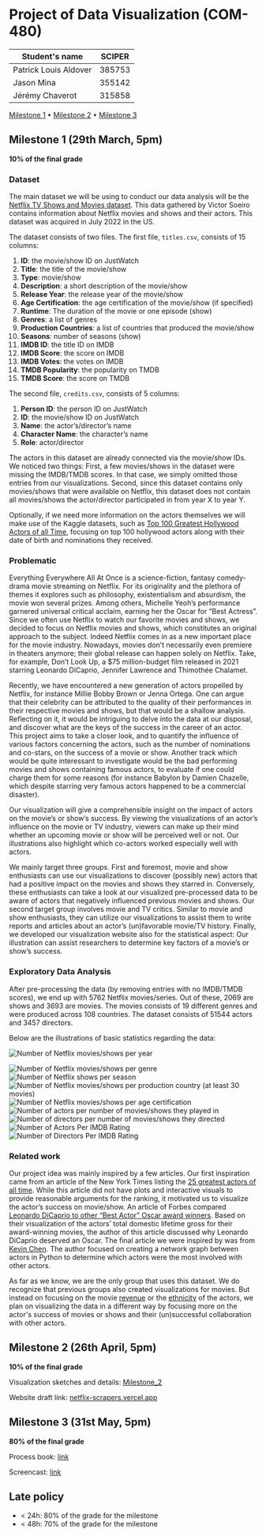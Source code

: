 # Project of Data Visualization (COM-480)

| Student's name | SCIPER |
| -------------- | ------ |
| Patrick Louis Aldover | 385753 |
| Jason Mina | 355142 |
| Jérémy Chaverot| 315858 |

[Milestone 1](#milestone-1) • [Milestone 2](#milestone-2) • [Milestone 3](#milestone-3)

## Milestone 1 (29th March, 5pm)

**10% of the final grade**

### Dataset

The main dataset we will be using to conduct our data analysis will be the [Netflix TV Shows and Movies dataset](https://www.kaggle.com/datasets/victorsoeiro/netflix-tv-shows-and-movies?select=credits.csv). This data gathered by Victor Soeiro contains information about Netflix movies and shows and their actors. This dataset was acquired in July 2022 in the US.

The dataset consists of two files. The first file, `titles.csv`, consists of 15 columns:
1. **ID**: the movie/show ID on JustWatch
2. **Title**: the title of the movie/show
3. **Type**: movie/show
4. **Description**: a short description of the movie/show
5. **Release Year**: the release year of the movie/show
6. **Age Certification**: the age certification of the movie/show (if specified)
7. **Runtime**: The duration of the movie or one episode (show)
8. **Genres**: a list of genres
9. **Production Countries**: a list of countries that produced the movie/show
10. **Seasons**: number of seasons (show)
11. **IMDB ID**: the title ID on IMDB
12. **IMDB Score**: the score on IMDB
13. **IMDB Votes**: the votes on IMDB
14. **TMDB Popularity**: the popularity on TMDB
15. **TMDB Score**: the score on TMDB

The second file, `credits.csv`, consists of 5 columns:
1. **Person ID**: the person ID on JustWatch
2. **ID**: the movie/show ID on JustWatch
3. **Name**: the actor’s/director’s name
4. **Character Name**: the character’s name
5. **Role**: actor/director 

The actors in this dataset are already connected via the movie/show IDs. We noticed two things: First, a few movies/shows in the dataset were missing the IMDB/TMDB scores. In that case, we simply omitted those entries from our visualizations. Second, since this dataset contains only movies/shows that were available on Netflix, this dataset does not contain all movies/shows the actor/director participated in from year X to year Y.

Optionally, if we need more information on the actors themselves we will make use of the Kaggle datasets, such as [Top 100 Greatest Hollywood Actors of all Time](https://www.kaggle.com/datasets/iamsouravbanerjee/top-100-greatest-hollywood-actors-of-all-time), focusing on top 100 hollywood actors along with their date of birth and nominations they received.
### Problematic

Everything Everywhere All At Once is a science-fiction, fantasy comedy-drama movie streaming on Netflix. For its originality and the plethora of themes it explores such as philosophy, existentialism and absurdism, the movie won several prizes. Among others, Michelle Yeoh’s performance garnered universal critical acclaim, earning her the Oscar for “Best Actress”. 
Since we often use Netflix to watch our favorite movies and shows, we decided to focus on Netflix movies and shows, which constitutes an original approach to the subject. Indeed Netflix comes in as a new important place for the movie industry. Nowadays, movies don’t necessarily even premiere in theaters anymore; their global release can happen solely on Netflix. Take, for example, Don’t Look Up, a $75 million-budget film released in 2021 starring Leonardo DiCaprio, Jennifer Lawrence and Thimothée Chalamet.

Recently, we have encountered a new generation of actors propelled by Netflix, for instance Millie Bobby Brown or Jenna Ortega. One can argue that their celebrity can be attributed to the quality of their performances in their respective movies and shows, but that would be a shallow analysis. Reflecting on it, it would be intriguing to delve into the data at our disposal, and discover what are the keys of the success in the career of an actor. 
This project aims to take a closer look, and to quantify the influence of various factors concerning the actors, such as the number of nominations and co-stars, on the success of a movie or show. Another track which would be quite interessant to investigate would be the bad performing movies and shows containing famous actors, to evaluate if one could charge them for some reasons (for instance Babylon by Damien Chazelle, which despite starring very famous actors happened to be a commercial disaster).

Our visualization will give a comprehensible insight on the impact of actors on the movie’s or show’s success. By viewing the visualizations of an actor’s influence on the movie or TV industry, viewers can make up their mind whether an upcoming movie or show will be perceived well or not. Our illustrations also highlight which co-actors worked especially well with actors. 

We mainly target three groups. First and foremost, movie and show enthusiasts can use our visualizations to discover (possibly new) actors that had a positive impact on the movies and shows they starred in. Conversely, these enthusiasts can take a look at our visualized pre-processed data to be aware of actors that negatively influenced previous movies and shows. Our second target group involves movie and TV critics. Similar to movie and show enthusiasts, they can utilize our visualizations to assist them to write reports and articles about an actor’s (un)favorable movie/TV history. Finally, we developed our visualization website also for the statistical aspect: Our illustration can assist researchers to determine key factors of a movie’s or show’s success.


### Exploratory Data Analysis

After pre-processing the data (by removing entries with no IMDB/TMDB scores), we end up with 5762 Netflix movies/series. Out of these, 2069 are shows and 3693 are movies. The movies consists of 19 different genres and were produced across 108 countries. The dataset consists of 51544 actors and 3457 directors.

Below are the illustrations of basic statistics regarding the data:

![Number of Netflix movies/shows per year](figures/n_ms_per_year.png "Number of Netflix movies/shows per year")

![Number of Netflix movies/shows per genre](figures/n_ms_per_genre.png "Number of Netflix movies/shows per genre")
![Number of Netflix shows per season](figures/n_ms_per_season.png "Number of Netflix shows per season")
![Number of Netflix movies/shows per production country (at least 30 movies)](figures/n_ms_per_country.png "Number of Netflix movies/shows per production country (at least 30 movies)")
![Number of Netflix movies/shows per age certification](figures/n_ms_per_age_cert.png "Number of Netflix movies/shows per age certification")
![Number of actors per number of movies/shows they played in](figures/n_actors_per_ms.png "Number of actors per number of movies/shows they played in")
![Number of directors per number of movies/shows they directed](figures/n_directors_per_ms.png "Number of directors per number of movies/shows they directed")
![Number of Actors Per IMDB Rating](figures/n_Actors_Per_IMDB_rating.png "Number of Actors Per IMDB Rating")
![Number of Directors Per IMDB Rating](figures/n_Directors_Per_IMDB_rating.png "Number of Directors Per IMDB Rating")





### Related work

Our project idea was mainly inspired by a few articles. Our first inspiration came from an article of the New York Times listing the [25 greatest actors of all time](https://www.nytimes.com/interactive/2020/movies/greatest-actors-actresses.html). While this article did not have plots and interactive visuals to provide reasonable arguments for the ranking, it motivated us to visualize the actor’s success on movie/show. An article of Forbes compared [Leonardo DiCaprio to other “Best Actor” Oscar award winners](https://www.forbes.com/sites/nickdesantis/2016/02/27/plotting-leonardo-dicaprio-against-15-years-of-best-actor-oscar-winners-infographic/). Based on their visualization of the actors’ total domestic lifetime gross for their award-winning movies, the author of this article discussed why Leonardo DiCaprio deserved an Oscar. The final article we were inspired by was from [Kevin Chen](https://medium.com/web-mining-is688-spring-2021/network-graphs-of-actors-based-on-popular-movies-in-common-69d30e7b5e07). The author focused on creating a network graph between actors in Python to determine which actors were the most involved with other actors.

As far as we know, we are the only group that uses this dataset. We do recognize that previous groups also created visualizations for movies. But instead on focusing on the movie [revenue](https://github.com/com-480-data-visualization/com-480-project-vizzybussy/blob/master/process_book.pdf) or the [ethnicity](https://github.com/epfl-ada/ada-2023-project-draco?tab=readme-ov-file) of the actors, we plan on visualizing the data in a different way by focusing more on the actor's success of movies or shows and their (un)successful collaboration with other actors. 


## Milestone 2 (26th April, 5pm)

**10% of the final grade**

Visualization sketches and details: [Milestone_2](Milestone_2.pdf)

Website draft link: [netflix-scrapers.vercel.app](https://netflix-scrapers.vercel.app)


## Milestone 3 (31st May, 5pm)

**80% of the final grade**

Process book: [link](Process_Book.pdf)

Screencast: [link](https://youtu.be/SLSprlCSCCo)

## Late policy

- < 24h: 80% of the grade for the milestone
- < 48h: 70% of the grade for the milestone

